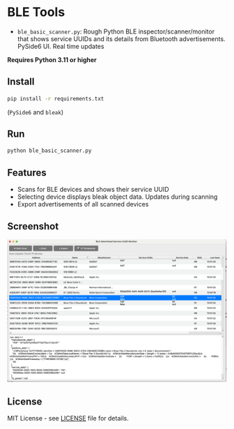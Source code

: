 # BLE Tools

- `ble_basic_scanner.py`: Rough Python BLE inspector/scanner/monitor that shows service UUIDs and its details from Bluetooth advertisements. PySide6 UI. Real time updates

**Requires Python 3.11 or higher**

## Install

```bash
pip install -r requirements.txt
```
(`PySide6` and `bleak`)

## Run

```bash
python ble_basic_scanner.py
```

## Features

- Scans for BLE devices and shows their service UUID
- Selecting device displays bleak object data. Updates during scanning
- Export advertisements of all scanned devices

## Screenshot

![BLE Scanner](screenshot.png)

## License

MIT License - see [LICENSE](LICENSE) file for details.
